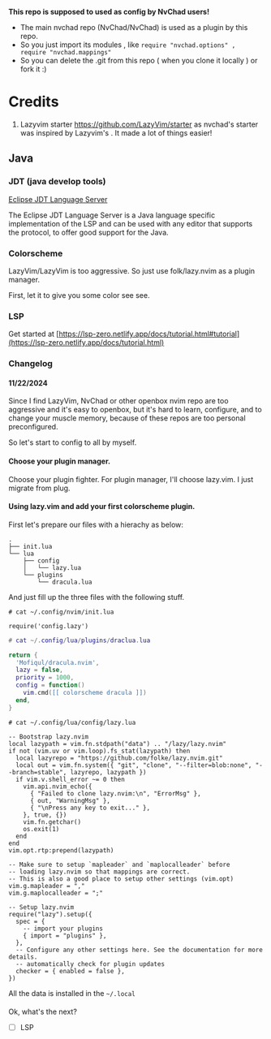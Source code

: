 **This repo is supposed to used as config by NvChad users!**

- The main nvchad repo (NvChad/NvChad) is used as a plugin by this repo.
- So you just import its modules , like `require "nvchad.options" , require "nvchad.mappings"`
- So you can delete the .git from this repo ( when you clone it locally ) or fork it :)

# Credits

1) Lazyvim starter https://github.com/LazyVim/starter as nvchad's starter was inspired by Lazyvim's . It made a lot of things easier!


## Java

### JDT (java develop tools) 
[Eclipse JDT Language Server](https://github.com/eclipse-jdtls/eclipse.jdt.ls?tab=readme-ov-file)

The Eclipse JDT Language Server is a Java language specific implementation of the LSP and can be used with any editor that supports the protocol, to offer good support for the Java.


### Colorscheme
LazyVim/LazyVim is too aggressive. So just use folk/lazy.nvim as a plugin manager.

First, let it to give you some color see see.


### LSP

Get started at [https://lsp-zero.netlify.app/docs/tutorial.html#tutorial](https://lsp-zero.netlify.app/docs/tutorial.html)


### Changelog

####  11/22/2024

Since I find LazyVim, NvChad or other openbox nvim repo are too aggressive and it's easy to openbox, but it's hard to learn, configure, and to change your muscle memory, because of these repos are too personal preconfigured.

So let's start to config to all by myself.

#### Choose your plugin manager.

Choose your plugin fighter.  For plugin manager, I'll choose lazy.vim. I just migrate from plug.

#### Using lazy.vim and add your first colorscheme plugin.

First let's prepare our files with a hierachy as below:

```
.
├── init.lua
└── lua
    ├── config
    │   └── lazy.lua
    └── plugins
        └── dracula.lua
```

And just fill up the three files with the following stuff.

```
# cat ~/.config/nvim/init.lua

require('config.lazy')

```

```lua
# cat ~/.config/lua/plugins/draclua.lua

return {
  'Mofiqul/dracula.nvim',
  lazy = false,
  priority = 1000,
  config = function()
  	vim.cmd([[ colorscheme dracula ]])
  end,
}
```

```
# cat ~/.config/lua/config/lazy.lua

-- Bootstrap lazy.nvim
local lazypath = vim.fn.stdpath("data") .. "/lazy/lazy.nvim"
if not (vim.uv or vim.loop).fs_stat(lazypath) then
  local lazyrepo = "https://github.com/folke/lazy.nvim.git"
  local out = vim.fn.system({ "git", "clone", "--filter=blob:none", "--branch=stable", lazyrepo, lazypath })
  if vim.v.shell_error ~= 0 then
    vim.api.nvim_echo({
      { "Failed to clone lazy.nvim:\n", "ErrorMsg" },
      { out, "WarningMsg" },
      { "\nPress any key to exit..." },
    }, true, {})
    vim.fn.getchar()
    os.exit(1)
  end
end
vim.opt.rtp:prepend(lazypath)

-- Make sure to setup `mapleader` and `maplocalleader` before
-- loading lazy.nvim so that mappings are correct.
-- This is also a good place to setup other settings (vim.opt)
vim.g.mapleader = ","
vim.g.maplocalleader = ";"

-- Setup lazy.nvim
require("lazy").setup({
  spec = {
    -- import your plugins
    { import = "plugins" },
  },
  -- Configure any other settings here. See the documentation for more details.
  -- automatically check for plugin updates
  checker = { enabled = false },
})

```

All the data is installed in the `~/.local`


#### 

Ok, what's the next?

- [ ] LSP
